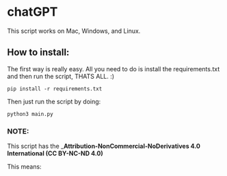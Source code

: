 # chatGPT

This script works on Mac, Windows, and Linux.
## How to install:

The first way is really easy.
All you need to do is install the requirements.txt and then run the script, THATS ALL. :)
```
pip install -r requirements.txt
```
Then just run the script by doing:

```
python3 main.py
```

### NOTE:

This script has the ___Attribution-NonCommercial-NoDerivatives 4.0 International (CC BY-NC-ND 4.0)__

This means:


